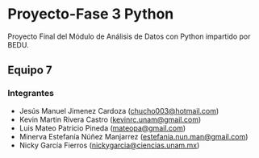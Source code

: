 # Proyecto-Fase 3 Python
Proyecto Final del Módulo de Análisis de Datos con Python impartido por BEDU.

## Equipo 7

### Integrantes
- Jesús Manuel Jimenez Cardoza (chucho003@hotmail.com)
- Kevin Martin Rivera Castro (kevinrc.unam@gmail.com)
- Luis Mateo Patricio Pineda (mateopa@gmail.com)
- Minerva Estefanía Núñez Manjarrez (estefania.nun.man@gmail.com)
- Nicky García Fierros (nickygarcia@ciencias.unam.mx)
